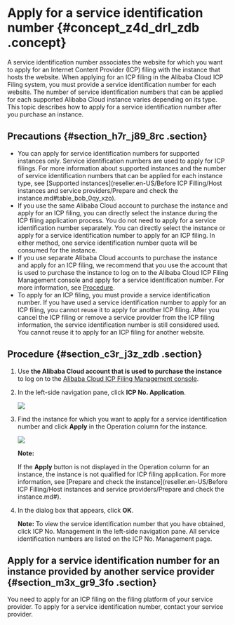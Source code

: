 # Apply for a service identification number {#concept_z4d_drl_zdb .concept}

A service identification number associates the website for which you want to apply for an Internet Content Provider \(ICP\) filing with the instance that hosts the website. When applying for an ICP filing in the Alibaba Cloud ICP Filing system, you must provide a service identification number for each website. The number of service identification numbers that can be applied for each supported Alibaba Cloud instance varies depending on its type. This topic describes how to apply for a service identification number after you purchase an instance.

## Precautions {#section_h7r_j89_8rc .section}

-   You can apply for service identification numbers for supported instances only. Service identification numbers are used to apply for ICP filings. For more information about supported instances and the number of service identification numbers that can be applied for each instance type, see [Supported instances](reseller.en-US/Before ICP Filling/Host instances and service providers/Prepare and check the instance.md#table_bob_0qy_xzo).
-   If you use the same Alibaba Cloud account to purchase the instance and apply for an ICP filing, you can directly select the instance during the ICP filing application process. You do not need to apply for a service identification number separately. You can directly select the instance or apply for a service identification number to apply for an ICP filing. In either method, one service identification number quota will be consumed for the instance.
-   If you use separate Alibaba Cloud accounts to purchase the instance and apply for an ICP filing, we recommend that you use the account that is used to purchase the instance to log on to the Alibaba Cloud ICP Filing Management console and apply for a service identification number. For more information, see [Procedure](#section_c3r_j3z_zdb).
-   To apply for an ICP filing, you must provide a service identification number. If you have used a service identification number to apply for an ICP filing, you cannot reuse it to apply for another ICP filing. After you cancel the ICP filing or remove a service provider from the ICP filing information, the service identification number is still considered used. You cannot reuse it to apply for an ICP filing for another website.

## Procedure {#section_c3r_j3z_zdb .section}

1.  Use **the Alibaba Cloud account that is used to purchase the instance** to log on to the [Alibaba Cloud ICP Filing Management console](https://partners-intl.console.aliyun.com/#/).
2.  In the left-side navigation pane, click **ICP No. Application**.

    ![](http://static-aliyun-doc.oss-cn-hangzhou.aliyuncs.com/assets/img/14195/156741202345114_en-US.png)

3.  Find the instance for which you want to apply for a service identification number and click **Apply** in the Operation column for the instance.

    ![](http://static-aliyun-doc.oss-cn-hangzhou.aliyuncs.com/assets/img/14195/156741202345115_en-US.png)

    **Note:** 

    If the **Apply** button is not displayed in the Operation column for an instance, the instance is not qualified for ICP filing application. For more information, see [Prepare and check the instance](reseller.en-US/Before ICP Filling/Host instances and service providers/Prepare and check the instance.md#).

4.  In the dialog box that appears, click **OK**.

    **Note:** To view the service identification number that you have obtained, click ICP No. Management in the left-side navigation pane. All service identification numbers are listed on the ICP No. Management page.


## Apply for a service identification number for an instance provided by another service provider {#section_m3x_gr9_3fo .section}

You need to apply for an ICP filing on the filing platform of your service provider. To apply for a service identification number, contact your service provider.

